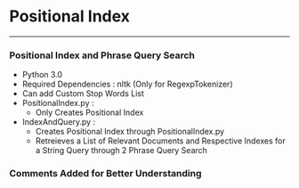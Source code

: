 # Positional Index 
***

### Positional Index and Phrase Query Search

+ Python 3.0
+ Required Dependencies : nltk (Only for RegexpTokenizer)
+ Can add Custom Stop Words List
+ PositionalIndex.py : 
    - Only Creates Positional Index
+ IndexAndQuery.py : 
    - Creates Positional Index through PositionalIndex.py 
    - Retreieves a List of Relevant Documents and Respective Indexes for a String Query through 2 Phrase Query Search

### Comments Added for Better Understanding